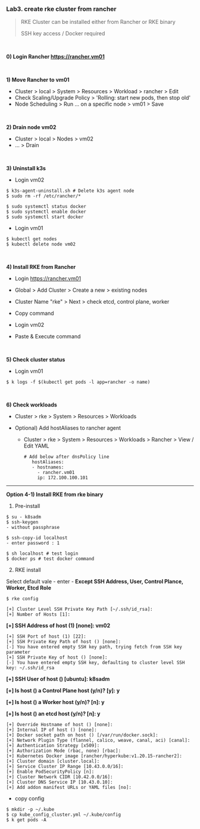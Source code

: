 ### Lab3. create rke cluster from rancher

> RKE Cluster can be installed either from Rancher or RKE binary
> 
> SSH key access / Docker required

&nbsp;

**0) Login Rancher https://rancher.vm01**

&nbsp;

**1) Move Rancher to vm01**
- Cluster > local > System > Resources > Workload > rancher > Edit
- Check Scaling/Upgrade Policy > 'Rolling: start new pods, then stop old'
- Node Scheduling > Run ... on a specific node > vm01 > Save

&nbsp;

**2) Drain node vm02**
- Cluster > local > Nodes > vm02
- ... > Drain

&nbsp;

**3) Uninstall k3s**

- Login vm02

~~~
$ k3s-agent-uninstall.sh # Delete k3s agent node
$ sudo rm -rf /etc/rancher/* 

$ sudo systemctl status docker
$ sudo systemctl enable docker
$ sudo systemctl start docker
~~~

- Login vm01

~~~
$ kubectl get nodes
$ kubectl delete node vm02
~~~


&nbsp;

**4) Install RKE from Rancher**

- Login https://rancher.vm01

- Global > Add Cluster > Create a new > existing nodes
- Cluster Name "rke" > Next > check etcd, control plane, worker
- Copy command
- Login vm02
- Paste & Execute command

&nbsp;

**5) Check cluster status**

- Login vm01

~~~
$ k logs -f $(kubectl get pods -l app=rancher -o name)
~~~

&nbsp;

**6) Check workloads**
- Cluster > rke > System > Resources > Workloads


- Optional) Add hostAliases to rancher agent
  - Cluster > rke > System > Resources > Workloads > Rancher > View / Edit YAML

    ~~~ 
    # Add below after dnsPolicy line
       hostAliases:
       - hostnames:
         - rancher.vm01
         ip: 172.100.100.101
    ~~~

---
**Option 4-1) Install RKE from rke binary**

1) Pre-install

~~~
$ su - k8sadm
$ ssh-keygen
- without passphrase

$ ssh-copy-id localhost
- enter password : 1

$ sh localhost # test login
$ docker ps # test docker command
~~~

2) RKE install

Select default vale - enter - **Except SSH Address, User, Control Plance, Worker, Etcd Role**

~~~
$ rke config

[+] Cluster Level SSH Private Key Path [~/.ssh/id_rsa]: 
[+] Number of Hosts [1]: 
~~~
**[+] SSH Address of host (1) [none]: vm02**
~~~
[+] SSH Port of host (1) [22]:
[+] SSH Private Key Path of host () [none]: 
[-] You have entered empty SSH key path, trying fetch from SSH key parameter
[+] SSH Private Key of host () [none]: 
[-] You have entered empty SSH key, defaulting to cluster level SSH key: ~/.ssh/id_rsa
~~~
**[+] SSH User of host () [ubuntu]: k8sadm**

**[+] Is host () a Control Plane host (y/n)? [y]: y**

**[+] Is host () a Worker host (y/n)? [n]: y**

**[+] Is host () an etcd host (y/n)? [n]: y**
~~~
[+] Override Hostname of host () [none]: 
[+] Internal IP of host () [none]: 
[+] Docker socket path on host () [/var/run/docker.sock]: 
[+] Network Plugin Type (flannel, calico, weave, canal, aci) [canal]: 
[+] Authentication Strategy [x509]: 
[+] Authorization Mode (rbac, none) [rbac]: 
[+] Kubernetes Docker image [rancher/hyperkube:v1.20.15-rancher2]: 
[+] Cluster domain [cluster.local]: 
[+] Service Cluster IP Range [10.43.0.0/16]: 
[+] Enable PodSecurityPolicy [n]: 
[+] Cluster Network CIDR [10.42.0.0/16]: 
[+] Cluster DNS Service IP [10.43.0.10]: 
[+] Add addon manifest URLs or YAML files [no]:
~~~
- copy config
~~~
$ mkdir -p ~/.kube
$ cp kube_config_cluster.yml ~/.kube/config
$ k get pods -A
~~~
